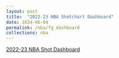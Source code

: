 ```yaml
---
layout: post
title:  "2022-23 NBA Shotchart Dashboard"
date: 2024-06-04
permalink: /nba/fg_dashboard
collections: nba
---
```


[2022-23 NBA Shot Dashboard](https://calewilliams.shinyapps.io/FG_Dashboard/)

